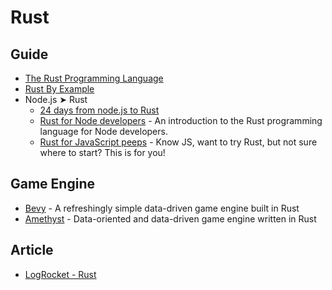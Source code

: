 # Rust

## Guide

- [The Rust Programming Language](https://doc.rust-lang.org/book/)
- [Rust By Example](https://doc.rust-lang.org/stable/rust-by-example/)
- Node.js ➤ Rust
  - [24 days from node.js to Rust](https://vino.dev/blog/node-to-rust-day-1-rustup/)
  - [Rust for Node developers](https://github.com/Mercateo/rust-for-node-developers) - An introduction to the Rust programming language for Node developers.
  - [Rust for JavaScript peeps](https://github.com/yoshuawuyts/rust-for-js-peeps) - Know JS, want to try Rust, but not sure where to start? This is for you!

## Game Engine

- [Bevy](https://github.com/bevyengine/bevy) - A refreshingly simple data-driven game engine built in Rust
- [Amethyst](https://github.com/amethyst/amethyst) - Data-oriented and data-driven game engine written in Rust

## Article

- [LogRocket - Rust](https://blog.logrocket.com/?post_type=post&s=rust&orderby=relevance&order=DESC&post_type=post)

